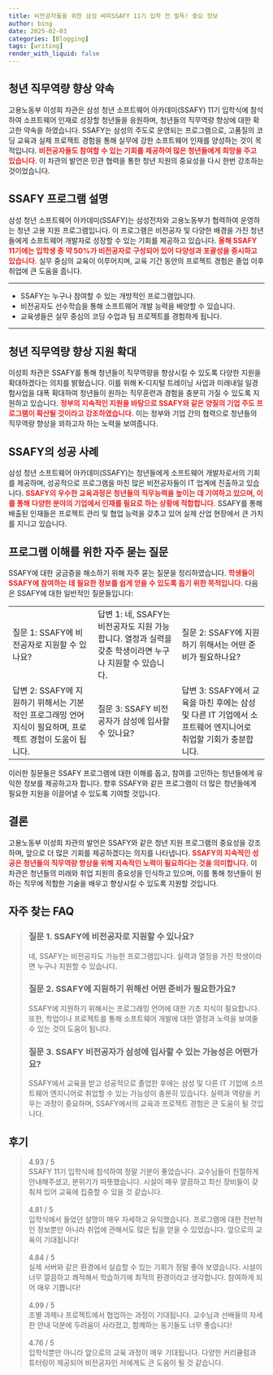 ```yaml
---
title: 비전공자들을 위한 삼성 싸피SSAFY 11기 입학 전 필독! 중요 정보
author: bing
date: 2025-02-03
categories: [Blogging]
tags: [writing]
render_with_liquid: false
---
```



<h2 id='청년 직무역량 향상 약속'>청년 직무역량 향상 약속</h2>

<p>고용노동부 이성희 차관은 삼성 청년 소프트웨어 아카데미(SSAFY) 11기 입학식에 참석하여 소프트웨어 인재로 성장할 청년들을 응원하며, 청년들의 직무역량 향상에 대한 확고한 약속을 하였습니다. SSAFY는 삼성의 주도로 운영되는 프로그램으로, 고품질의 코딩 교육과 실제 프로젝트 경험을 통해 실무에 강한 소프트웨어 인재를 양성하는 것이 목적입니다. <b><span style="color: #ee2323;">비전공자들도 참여할 수 있는 기회를 제공하여 많은 청년들에게 희망을 주고 있습니다.</span></b> 이 차관의 발언은 민관 협력을 통한 청년 지원의 중요성을 다시 한번 강조하는 것이었습니다.</p>

<h2 id='SSAFY 프로그램 설명'>SSAFY 프로그램 설명</h2>

<p>삼성 청년 소프트웨어 아카데미(SSAFY)는 삼성전자와 고용노동부가 협력하여 운영하는 청년 고용 지원 프로그램입니다. 이 프로그램은 비전공자 및 다양한 배경을 가진 청년들에게 소프트웨어 개발자로 성장할 수 있는 기회를 제공하고 있습니다. <b><span style="color: #ee2323;">올해 SSAFY 11기에는 입학생 중 약 50%가 비전공자로 구성되어 있어 다양성과 포괄성을 중시하고 있습니다.</span></b> 실무 중심의 교육이 이루어지며, 교육 기간 동안의 프로젝트 경험은 졸업 이후 취업에 큰 도움을 줍니다.</p>

<hr />

<ul>
    <li>SSAFY는 누구나 참여할 수 있는 개방적인 프로그램입니다.</li>
    <li>비전공자도 선수학습을 통해 소프트웨어 개발 능력을 배양할 수 있습니다.</li>
    <li>교육생들은 실무 중심의 코딩 수업과 팀 프로젝트를 경험하게 됩니다.</li>
</ul>

<hr />

<h2 id='청년 직무역량 향상 지원 확대'>청년 직무역량 향상 지원 확대</h2>

<p>이성희 차관은 SSAFY를 통해 청년들이 직무역량을 향상시킬 수 있도록 다양한 지원을 확대하겠다는 의지를 밝혔습니다. 이를 위해 K-디지털 트레이닝 사업과 미래내일 일경험사업을 대폭 확대하여 청년들이 원하는 직무훈련과 경험을 충분히 가질 수 있도록 지원하고 있습니다. <b><span style="color: #ee2323;">정부의 지속적인 지원을 바탕으로 SSAFY와 같은 양질의 기업 주도 프로그램이 확산될 것이라고 강조하였습니다.</span></b> 이는 정부와 기업 간의 협력으로 청년들의 직무역량 향상을 꾀하고자 하는 노력을 보여줍니다.</p>

<h2 id='SSAFY의 성공 사례'>SSAFY의 성공 사례</h2>

<p>삼성 청년 소프트웨어 아카데미(SSAFY)는 청년들에게 소프트웨어 개발자로서의 기회를 제공하며, 성공적으로 프로그램을 마친 많은 비전공자들이 IT 업계에 진출하고 있습니다. <b><span style="color: #ee2323;">SSAFY의 우수한 교육과정은 청년들의 직무능력을 높이는 데 기여하고 있으며, 이를 통해 다양한 분야의 기업에서 인재를 필요로 하는 상황에 적합합니다.</span></b> SSAFY를 통해 배출된 인재들은 프로젝트 관리 및 협업 능력을 갖추고 있어 실제 산업 현장에서 큰 가치를 지니고 있습니다.</p>

<h2 id='프로그램 이해를 위한 자주 묻는 질문'>프로그램 이해를 위한 자주 묻는 질문</h2>

<p>SSAFY에 대한 궁금증을 해소하기 위해 자주 묻는 질문을 정리하였습니다. <b><span style="color: #ee2323;">학생들이 SSAFY에 참여하는 데 필요한 정보를 쉽게 얻을 수 있도록 돕기 위한 목적입니다.</span></b> 다음은 SSAFY에 대한 일반적인 질문들입니다:</p>

<table>
    <tr>
        <td>질문 1: SSAFY에 비전공자로 지원할 수 있나요?</td>
        <td>답변 1: 네, SSAFY는 비전공자도 지원 가능합니다. 열정과 실력을 갖춘 학생이라면 누구나 지원할 수 있습니다.</td>
        <td>질문 2: SSAFY에 지원하기 위해서는 어떤 준비가 필요하나요?</td>
    </tr>
    <tr>
        <td>답변 2: SSAFY에 지원하기 위해서는 기본적인 프로그래밍 언어 지식이 필요하며, 프로젝트 경험이 도움이 됩니다.</td>
        <td>질문 3: SSAFY 비전공자가 삼성에 입사할 수 있나요?</td>
        <td>답변 3: SSAFY에서 교육을 마친 후에는 삼성 및 다른 IT 기업에서 소프트웨어 엔지니어로 취업할 기회가 충분합니다.</td>
    </tr>
</table>

<p>이러한 질문들은 SSAFY 프로그램에 대한 이해를 돕고, 참여를 고민하는 청년들에게 유익한 정보를 제공하고자 합니다. 향후 SSAFY와 같은 프로그램이 더 많은 청년들에게 필요한 지원을 이끌어낼 수 있도록 기여할 것입니다.</p>

<h2 id='결론'>결론</h2>

<p>고용노동부 이성희 차관의 발언은 SSAFY와 같은 청년 지원 프로그램의 중요성을 강조하며, 앞으로 더 많은 기회를 제공하겠다는 의지를 나타냅니다. <b><span style="color: #ee2323;">SSAFY의 지속적인 성공은 청년들의 직무역량 향상을 위해 지속적인 노력이 필요하다는 것을 의미합니다.</span></b> 이 차관은 청년들의 미래와 취업 지원의 중요성을 인식하고 있으며, 이를 통해 청년들이 원하는 직무에 적합한 기술을 배우고 향상시킬 수 있도록 지원할 것입니다.</p>


<h2 id='자주_찾는_FAQ'>자주 찾는 FAQ</h2>
<div itemscope="" itemtype="https://schema.org/FAQPage"> 
<blockquote> 
<div itemscope="" itemprop="mainEntity" itemtype="https://schema.org/Question"> 
<h3 itemprop="name">질문 1. SSAFY에 비전공자로 지원할 수 있나요?</h3> 
<div itemscope="" itemprop="acceptedAnswer" itemtype="https://schema.org/Answer"> 
<span itemprop="text"> 
<p>네, SSAFY는 비전공자도 가능한 프로그램입니다. 실력과 열정을 가진 학생이라면 누구나 지원할 수 있습니다.</p> 
</span> 
</div> 
</div> 

<div itemscope="" itemprop="mainEntity" itemtype="https://schema.org/Question"> 
<h3 itemprop="name">질문 2. SSAFY에 지원하기 위해선 어떤 준비가 필요한가요?</h3> 
<div itemscope="" itemprop="acceptedAnswer" itemtype="https://schema.org/Answer"> 
<span itemprop="text"> 
<p>SSAFY에 지원하기 위해서는 프로그래밍 언어에 대한 기초 지식이 필요합니다. 또한, 학업이나 프로젝트를 통해 소프트웨어 개발에 대한 열정과 노력을 보여줄 수 있는 것이 도움이 됩니다.</p> 
</span> 
</div> 
</div> 

<div itemscope="" itemprop="mainEntity" itemtype="https://schema.org/Question"> 
<h3 itemprop="name">질문 3. SSAFY 비전공자가 삼성에 입사할 수 있는 가능성은 어떤가요?</h3> 
<div itemscope="" itemprop="acceptedAnswer" itemtype="https://schema.org/Answer"> 
<span itemprop="text"> 
<p>SSAFY에서 교육을 받고 성공적으로 졸업한 후에는 삼성 및 다른 IT 기업에 소프트웨어 엔지니어로 취업할 수 있는 가능성이 충분히 있습니다. 실력과 역량을 키우는 과정이 중요하며, SSAFY에서의 교육과 프로젝트 경험은 큰 도움이 될 것입니다.</p> 
</span> 
</div> 
</div> 
</blockquote> 
</div>
<h2 id='후기'>후기</h2>
<div itemscope itemtype="https://schema.org/Product">
  <blockquote>
  <div itemprop="review" itemscope itemtype="https://schema.org/Review">
      <div itemprop="reviewRating" itemscope itemtype="https://schema.org/Rating"> <span itemprop="ratingValue">4.93</span> / <span itemprop="bestRating">5</span> </div>
      <span itemprop="reviewBody">SSAFY 11기 입학식에 참석하여 정말 기분이 좋았습니다. 교수님들이 친절하게 안내해주셨고, 분위기가 따뜻했습니다. 시설이 매우 깔끔하고 최신 장비들이 갖춰져 있어 교육에 집중할 수 있을 것 같습니다.</span>
  </div>
  <br>
  <div itemprop="review" itemscope itemtype="https://schema.org/Review">
      <div itemprop="reviewRating" itemscope itemtype="https://schema.org/Rating"> <span itemprop="ratingValue">4.81</span> / <span itemprop="bestRating">5</span> </div>
      <span itemprop="reviewBody">입학식에서 들었던 설명이 매우 자세하고 유익했습니다. 프로그램에 대한 전반적인 정보뿐만 아니라 취업에 관해서도 많은 팁을 얻을 수 있었습니다. 앞으로의 교육이 기대됩니다!</span>
  </div>
  <br>
  <div itemprop="review" itemscope itemtype="https://schema.org/Review">
      <div itemprop="reviewRating" itemscope itemtype="https://schema.org/Rating"> <span itemprop="ratingValue">4.84</span> / <span itemprop="bestRating">5</span> </div>
      <span itemprop="reviewBody">실제 서버와 같은 환경에서 실습할 수 있는 기회가 정말 좋아 보였습니다. 시설이 너무 깔끔하고 쾌적해서 학습하기에 최적의 환경이라고 생각합니다. 참여하게 되어 매우 기쁩니다!</span>
  </div>
  <br>
  <div itemprop="review" itemscope itemtype="https://schema.org/Review">
      <div itemprop="reviewRating" itemscope itemtype="https://schema.org/Rating"> <span itemprop="ratingValue">4.99</span> / <span itemprop="bestRating">5</span> </div>
      <span itemprop="reviewBody">조별 과제나 프로젝트에서 협업하는 과정이 기대됩니다. 교수님과 선배들의 자세한 안내 덕분에 두려움이 사라졌고, 함께하는 동기들도 너무 좋습니다!</span>
  </div>
  <br>
  <div itemprop="review" itemscope itemtype="https://schema.org/Review">
      <div itemprop="reviewRating" itemscope itemtype="https://schema.org/Rating"> <span itemprop="ratingValue">4.76</span> / <span itemprop="bestRating">5</span> </div>
      <span itemprop="reviewBody">입학식뿐만 아니라 앞으로의 교육 과정이 매우 기대됩니다. 다양한 커리큘럼과 튜터링이 제공되어 비전공자인 저에게도 큰 도움이 될 것 같습니다.</span>
  </div>
  </blockquote>
</div>
